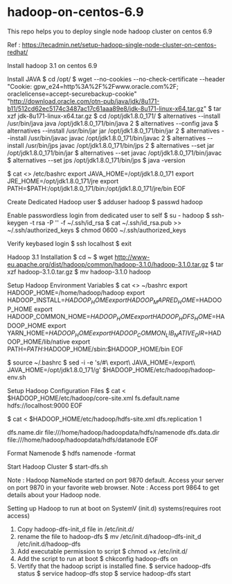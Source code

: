 # hadoop-on-centos-6.9
This repo helps you to deploy single node hadoop cluster on centos 6.9 

Ref : https://tecadmin.net/setup-hadoop-single-node-cluster-on-centos-redhat/

Install hadoop 3.1 on centos 6.9


Install JAVA
$ cd /opt/
$ wget --no-cookies --no-check-certificate --header "Cookie: gpw_e24=http%3A%2F%2Fwww.oracle.com%2F; oraclelicense=accept-securebackup-cookie" "http://download.oracle.com/otn-pub/java/jdk/8u171-b11/512cd62ec5174c3487ac17c61aaa89e8/jdk-8u171-linux-x64.tar.gz"
$ tar xzf jdk-8u171-linux-x64.tar.gz
$ cd /opt/jdk1.8.0_171/
$ alternatives --install /usr/bin/java java /opt/jdk1.8.0_171/bin/java 2
$ alternatives --config java
$ alternatives --install /usr/bin/jar jar /opt/jdk1.8.0_171/bin/jar 2
$ alternatives --install /usr/bin/javac javac /opt/jdk1.8.0_171/bin/javac 2
$ alternatives --install /usr/bin/jps javac /opt/jdk1.8.0_171/bin/jps 2
$ alternatives --set jar /opt/jdk1.8.0_171/bin/jar
$ alternatives --set javac /opt/jdk1.8.0_171/bin/javac
$ alternatives --set jps /opt/jdk1.8.0_171/bin/jps
$ java -version

$ cat <<EOF >> /etc/bashrc
export JAVA_HOME=/opt/jdk1.8.0_171
export JRE_HOME=/opt/jdk1.8.0_171/jre
export PATH=$PATH:/opt/jdk1.8.0_171/bin:/opt/jdk1.8.0_171/jre/bin
EOF

Create Dedicated Hadoop user
$ adduser hadoop
$ passwd hadoop

Enable passwordless login from dedicated user to self
$ su - hadoop
$ ssh-keygen -t rsa -P '' -f ~/.ssh/id_rsa
$ cat ~/.ssh/id_rsa.pub >> ~/.ssh/authorized_keys
$ chmod 0600 ~/.ssh/authorized_keys

Verify keybased login 
$ ssh localhost
$ exit

Hadoop 3.1 Installation
$ cd ~
$ wget http://www-eu.apache.org/dist/hadoop/common/hadoop-3.1.0/hadoop-3.1.0.tar.gz
$ tar xzf hadoop-3.1.0.tar.gz
$ mv hadoop-3.1.0 hadoop

Setup Hadoop Environment Variables
$ cat <<EOF >> ~/bashrc
export HADOOP_HOME=/home/hadoop/hadoop
export HADOOP_INSTALL=$HADOOP_HOME
export HADOOP_MAPRED_HOME=$HADOOP_HOME
export HADOOP_COMMON_HOME=$HADOOP_HOME
export HADOOP_HDFS_HOME=$HADOOP_HOME
export YARN_HOME=$HADOOP_HOME
export HADOOP_COMMON_LIB_NATIVE_DIR=$HADOOP_HOME/lib/native
export PATH=$PATH:$HADOOP_HOME/sbin:$HADOOP_HOME/bin
EOF

$ source ~/.bashrc
$ sed -i -e 's/#\ export\ JAVA_HOME=/export\ JAVA_HOME=\/opt\/jdk1.8.0_171/g' $HADOOP_HOME/etc/hadoop/hadoop-env.sh



Setup Hadoop Configuration Files
$ cat <<EOF > $HADOOP_HOME/etc/hadoop/core-site.xml
<configuration>
<property>
  <name>fs.default.name</name>
    <value>hdfs://localhost:9000</value>
</property>
</configuration>
EOF

$ cat <<EOF > $HADOOP_HOME/etc/hadoop/hdfs-site.xml
<configuration>
<property>
 <name>dfs.replication</name>
 <value>1</value>
</property>

<property>
  <name>dfs.name.dir</name>
    <value>file:///home/hadoop/hadoopdata/hdfs/namenode</value>
</property>

<property>
  <name>dfs.data.dir</name>
    <value>file:///home/hadoop/hadoopdata/hdfs/datanode</value>
</property>
</configuration>
EOF

Format Namenode
$ hdfs namenode -format

Start Hadoop Cluster
$ start-dfs.sh


Note : Hadoop NameNode started on port 9870 default. Access your server on port 9870 in your favorite web browser.
Note : Access port 9864 to get details about your Hadoop node.


Setting up Hadoop to run at boot on SystemV (init.d) systems(requires root access)
1. Copy hadoop-dfs-init_d file in /etc/init.d/
2. rename the file to hadoop-dfs
	$ mv /etc/init.d/hadoop-dfs-init_d /etc/init.d/hadoop-dfs
3. Add executable permission to script
	$ chmod +x /etc/init.d/
4. Add the script to run at boot
	$ chkconfig hadoop-dfs on
5. Vertify that the hadoop script is installed fine.
    $ service hadoop-dfs status
	$ service hadoop-dfs stop
	$ service hadoop-dfs start

